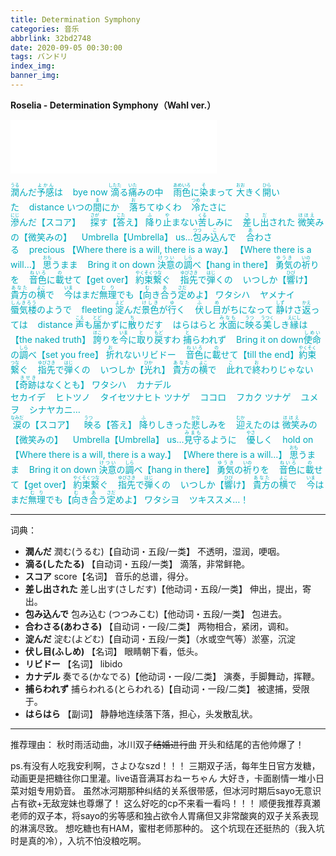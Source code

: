 ```yaml
---
title: Determination Symphony
categories: 音乐
abbrlink: 32bd2748
date: 2020-09-05 00:30:00
tags: バンドリ
index_img:
banner_img:
---
```

**Roselia - Determination Symphony（Wahl ver.）**
<iframe frameborder="no" border="0" marginwidth="0" marginheight="0" width=330 height=86 src="//music.163.com/outchain/player?type=2&id=1463129699&auto=0&height=66"></iframe>

<div style="color: #00AABB">

<ruby>潤<rt>うる</rt></ruby>んだ<ruby>予感<rt>よかん</rt></ruby>は&nbsp;&nbsp;&nbsp;&nbsp;bye now
<ruby>滴<rt>したた</rt></ruby>る<ruby>痛<rt>いた</rt></ruby>みの中&nbsp;&nbsp;&nbsp;&nbsp;<ruby>雨色<rt>あめいろ</rt></ruby>に<ruby>染<rt>そ</rt></ruby>まって
<ruby>大<rt>おお</rt></ruby>きく<ruby>開<rt>ひら</rt></ruby>いた&nbsp;&nbsp;&nbsp;&nbsp;distance
いつの<ruby>間<rt>ま</rt></ruby>にか&nbsp;&nbsp;&nbsp;&nbsp;<ruby>落<rt>お</rt></ruby>ちてゆくわ&nbsp;&nbsp;&nbsp;&nbsp;<ruby>冷<rt>つめ</rt></ruby>たさに
<br>
<ruby>滲<rt>にじ</rt></ruby>んだ【スコア】&nbsp;&nbsp;&nbsp;&nbsp;<ruby>探<rt>さが</rt></ruby>す【<ruby>答<rt>こた</rt></ruby>え】
<ruby>降<rt>ふ</rt></ruby>り<ruby>止<rt>や</rt></ruby>まない<ruby>苦<rt>くる</rt></ruby>しみに&nbsp;&nbsp;&nbsp;&nbsp;<ruby>差<rt>さ</rt></ruby>し<ruby>出<rt>だ</rt></ruby>された
<ruby>微笑<rt>ほほえ</rt></ruby>みの【微笑みの】&nbsp;&nbsp;&nbsp;&nbsp;Umbrella【Umbrella】
us…<ruby>包<rt>つつ</rt></ruby>み<ruby>込<rt>こ</rt></ruby>んで&nbsp;&nbsp;&nbsp;&nbsp;<ruby>合<rt>あ</rt></ruby>わさる&nbsp;&nbsp;&nbsp;&nbsp;precious
【Where there is a will, there is a way.】
【Where there is a will…】
<ruby>思<rt>おも</rt></ruby>うまま&nbsp;&nbsp;&nbsp;&nbsp;Bring it on down
<ruby>決意<rt>けつい</rt></ruby>の<ruby>調<rt>しら</rt></ruby>べ【hang in there】
<ruby>勇気<rt>ゆうき</rt></ruby>の<ruby>祈<rt>いの</rt></ruby>りを&nbsp;&nbsp;&nbsp;&nbsp;<ruby>音色<rt>ねいろ</rt></ruby>に<ruby>載<rt>の</rt></ruby>せて【get over】
<ruby>約束<rt>やくそく</rt></ruby><ruby>繋<rt>つな</rt></ruby>ぐ&nbsp;&nbsp;&nbsp;&nbsp;<ruby>指先<rt>ゆびさき</rt></ruby>で<ruby>弾<rt>はじ</rt></ruby>くの&nbsp;&nbsp;&nbsp;&nbsp;いつしか【<ruby>響<rt>ひび</rt></ruby>け】
<ruby>貴方<rt>あなた</rt></ruby>の<ruby>横<rt>よこ</rt></ruby>で&nbsp;&nbsp;&nbsp;&nbsp;<ruby>今<rt>いま</rt></ruby>はまだ<ruby>無理<rt>むり</rt></ruby>でも【<ruby>向<rt>む</rt></ruby>き<ruby>合<rt>あ</rt></ruby>う<ruby>定<rt>さだ</rt></ruby>めよ】
ワタシハ&nbsp;&nbsp;&nbsp;&nbsp;ヤメナイ
<br>
<ruby>蜃気楼<rt>しんきろう</rt></ruby>のようで&nbsp;&nbsp;&nbsp;&nbsp;fleeting
<ruby>淀<rt>よど</rt></ruby>んだ<ruby>景色<rt>けしき</rt></ruby>が<ruby>行<rt>ゆ</rt></ruby>く&nbsp;&nbsp;&nbsp;&nbsp;<ruby>伏<rt>ふ</rt></ruby>し<ruby>目<rt>め</rt></ruby>がちになって
<ruby>静<rt>しず</rt></ruby>けさ<ruby>返<rt>かえ</rt></ruby>っては&nbsp;&nbsp;&nbsp;&nbsp;distance
<ruby>声<rt>こえ</rt></ruby>も<ruby>届<rt>とど</rt></ruby>かずに<ruby>散<rt>ち</rt></ruby>りだす&nbsp;&nbsp;&nbsp;&nbsp;はらはらと
<ruby>水面<rt>みなも</rt></ruby>に<ruby>映<rt>うつ</rt></ruby>る<ruby>美<rt>うつく</rt></ruby>しき<ruby>縁<rt>えにし</rt></ruby>は【the naked truth】
<ruby>誇<rt>ほこ</rt></ruby>りを<ruby>今<rt>いま</rt></ruby>に<ruby>取<rt>と</rt></ruby>り<ruby>戻<rt>もど</rt></ruby>すわ
<ruby>捕<rt>と</rt></ruby>らわれず&nbsp;&nbsp;&nbsp;&nbsp;Bring it on down
<ruby>使命<rt>しめい</rt></ruby>の<ruby>調<rt>しら</rt></ruby>べ【set you free】
<ruby>折<rt>お</rt></ruby>れないリビドー&nbsp;&nbsp;&nbsp;&nbsp;<ruby>音色<rt>ねいろ</rt></ruby>に<ruby>載<rt>の</rt></ruby>せて【till the end】
<ruby>約束<rt>やくそく</rt></ruby><ruby>繋<rt>つな</rt></ruby>ぐ&nbsp;&nbsp;&nbsp;&nbsp;<ruby>指先<rt>ゆびさき</rt></ruby>で<ruby>弾<rt>はじ</rt></ruby>くの&nbsp;&nbsp;&nbsp;&nbsp;いつしか【<ruby>光<rt>ひか</rt></ruby>れ】
<ruby>貴方<rt>あなた</rt></ruby>の<ruby>横<rt>よこ</rt></ruby>で&nbsp;&nbsp;&nbsp;&nbsp;<ruby>此<rt>こ</rt></ruby>れで<ruby>終<rt>お</rt></ruby>わりじゃない【<ruby>奇跡<rt>きせき</rt></ruby>はなくとも】
ワタシハ&nbsp;&nbsp;&nbsp;&nbsp;カナデル
<br>
セカイデ&nbsp;&nbsp;&nbsp;&nbsp;ヒトツノ&nbsp;&nbsp;&nbsp;&nbsp;タイセツナヒト
ツナゲ&nbsp;&nbsp;&nbsp;&nbsp;ココロ&nbsp;&nbsp;&nbsp;&nbsp;フカク
ツナゲ&nbsp;&nbsp;&nbsp;&nbsp;ユメヲ&nbsp;&nbsp;&nbsp;&nbsp;シナヤカニ…
<br>
<ruby>涙<rt>なみだ</rt></ruby>の【スコア】&nbsp;&nbsp;&nbsp;&nbsp;<ruby>映<rt>うつ</rt></ruby>る【答え】
<ruby>降<rt>ふ</rt></ruby>りしきった<ruby>悲<rt>かな</rt></ruby>しみを&nbsp;&nbsp;&nbsp;&nbsp;<ruby>迎<rt>むか</rt></ruby>えたのは
<ruby>微笑<rt>ほほえ</rt></ruby>みの【微笑みの】&nbsp;&nbsp;&nbsp;&nbsp;Umbrella【Umbrella】
us…<ruby>見守<rt>みまも</rt></ruby>るように&nbsp;&nbsp;&nbsp;&nbsp;<ruby>優<rt>やさ</rt></ruby>しく&nbsp;&nbsp;&nbsp;&nbsp;hold on
【Where there is a will, there is a way.】
【Where there is a will…】
<ruby>思<rt>おも</rt></ruby>うまま&nbsp;&nbsp;&nbsp;&nbsp;Bring it on down
<ruby>決意<rt>けつい</rt></ruby>の<ruby>調<rt>しら</rt></ruby>べ【hang in there】
<ruby>勇気<rt>ゆうき</rt></ruby>の<ruby>祈<rt>いの</rt></ruby>りを&nbsp;&nbsp;&nbsp;&nbsp;<ruby>音色<rt>ねいろ</rt></ruby>に<ruby>載<rt>の</rt></ruby>せて【get over】
<ruby>約束<rt>やくそく</rt></ruby><ruby>繋<rt>つな</rt></ruby>ぐ&nbsp;&nbsp;&nbsp;&nbsp;<ruby>指先<rt>ゆびさき</rt></ruby>で<ruby>弾<rt>はじ</rt></ruby>くの&nbsp;&nbsp;&nbsp;&nbsp;いつしか【<ruby>響<rt>ひび</rt></ruby>け】
<ruby>貴方<rt>あなた</rt></ruby>の<ruby>横<rt>よこ</rt></ruby>で&nbsp;&nbsp;&nbsp;&nbsp;<ruby>今<rt>いま</rt></ruby>はまだ<ruby>無理<rt>むり</rt></ruby>でも【<ruby>向<rt>む</rt></ruby>き<ruby>合<rt>あ</rt></ruby>う<ruby>定<rt>さだ</rt></ruby>めよ】
ワタシヨ&nbsp;&nbsp;&nbsp;&nbsp;ツキススメ…！

</div>

---
词典：
+ **潤んだ**
潤む(うるむ)【自动词・五段/一类】 不透明，湿润，哽咽。
+ **滴る(したたる)**
【自动词・五段/一类】 滴落，非常鲜艳。
+ **スコア**
score【名词】 音乐的总谱，得分。
+ **差し出された**
差し出す(さしだす)【他动词・五段/一类】 伸出，提出，寄出。
+ **包み込んで**
包み込む (つつみこむ)【他动词・五段/一类】 包进去。
+ **合わさる(あわさる)** 
【自动词・一段/二类】 两物相合，紧闭，调和。
+ **淀んだ**
淀む(よどむ)【自动词・五段/一类】（水或空气等）淤塞，沉淀
+ **伏し目(ふしめ)**
【名词】 眼睛朝下看，低头。
+ **リビドー**
【名词】 libido
+ **カナデル**
奏でる(かなでる)【他动词・一段/二类】 演奏，手脚舞动，挥鞭。
+ **捕らわれず**
捕らわれる(とらわれる)【自动词・一段/二类】 被逮捕，受限于。
+ **はらはら**
【副词】 静静地连续落下落，担心，头发散乱状。

---
推荐理由：
秋时雨活动曲，冰川双子~~结婚进行~~曲
开头和结尾的吉他帅爆了！

ps.有没有人吃我安利啊，さよひなszd！！！
三期双子活，每年生日官方发糖，动画更是把糖往你口里灌。live语音满耳おねーちゃん 大好き，卡面剧情一堆小日菜对姐专用奶音。
虽然冰河期那种纠结的关系很带感，但冰河时期后sayo无意识占有欲+无敌宠妹也尊爆了！
这么好吃的cp不来看一看吗！！！
顺便我推荐真瀬老师的双子本，将sayo的劣等感和独占欲令人胃痛但又非常酸爽的双子关系表现的淋漓尽致。
想吃糖也有HAM，蜜柑老师那种的。
这个坑现在还挺热的（我入坑时是真的冷），入坑不怕没粮吃啊。